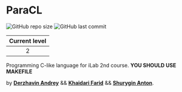 # ParaCL

![GitHub repo size](https://img.shields.io/github/repo-size/derzhavin3016/ParaCL?style=plastic)
![GitHub last commit](https://img.shields.io/github/last-commit/derzhavin3016/ParaCL?color=red&style=plastic)

|Current level|
|:-----------:|
|  2 |

Programming C-like language for iLab 2nd course.
**YOU SHOULD USE MAKEFILE**

by [**Derzhavin Andrey**](https://github.com/derzhavin3016) && [**Khaidari Farid**](https://github.com/Tako-San) && [**Shurygin Anton**](https://github.com/uslsteen).
